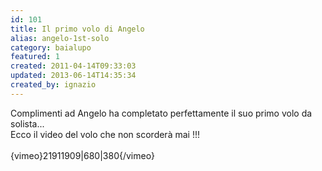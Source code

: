 ```yaml
---
id: 101
title: Il primo volo di Angelo
alias: angelo-1st-solo
category: baialupo
featured: 1
created: 2011-04-14T09:33:03
updated: 2013-06-14T14:35:34
created_by: ignazio
---
```

<p>
 Complimenti ad Angelo ha completato perfettamente il suo primo volo da solista...
 <br/>
 Ecco il video del volo che non scorderà mai !!!
 <br/>
 <br/>
 {vimeo}21911909|680|380{/vimeo}
</p>
